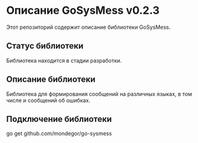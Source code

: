 # Описание GoSysMess v0.2.3
Этот репозиторий содержит описание библиотеки GoSysMess.

## Статус библиотеки
Библиотека находится в стадии разработки.

## Описание библиотеки
Библиотека для формирования сообщений на различных языках, в том числе и сообщений об ошибках.

## Подключение библиотеки
go get github.com/mondegor/go-sysmess